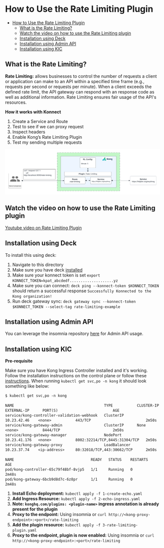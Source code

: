 # How to Use the Rate Limiting Plugin

- [How to Use the Rate Limiting Plugin](#how-to-use-the-rate-limiting-plugin)
  - [What is the Rate Limiting?](#what-is-the-rate-limiting)
  - [Watch the video on how to use the Rate Limiting plugin](#watch-the-video-on-how-to-use-the-rate-limiting-plugin)
  - [Installation using Deck](#installation-using-deck)
  - [Installation using Admin API](#installation-using-admin-api)
  - [Installation using KIC](#installation-using-kic)

## What is the Rate Limiting?

**Rate Limiting:** allows businesses to control the number of requests a client or application can make to an API within a specified time frame (e.g., requests per second or requests per minute). When a client exceeds the defined rate limit, the API gateway can respond with an response code as well as additional information. Rate Limiting ensures fair usage of the API's resources.

**How it works with Konnect**

1. Create a Service and Route
2. Test to see if we can proxy request
3. Inspect headers
4. Enable Kong’s Rate Limiting Plugin
5. Test my sending multiple requests

![Rate Limiting](../../images/Rate-Limiting.png)

## Watch the video on how to use the Rate Limiting plugin

[Youtube video on Rate Limiting Plugin](https://youtu.be/G71HWhewo6E?si=yAwjuvPtd9aByu00)

## Installation using Deck

To install this using deck:

1. Navigate to this directory
2. Make sure you have deck [installed](https://docs.konghq.com/deck/latest/installation/)
3. Make sure your konnect token is set `export KONNECT_TOKEN=kpat_abcdedf....................yz`
4. Make sure you can connect: `deck ping --konnect-token $KONNECT_TOKEN` should return a successful response `Successfully Konnected to the Kong organization!`
5. Run deck gateway sync: `deck gateway sync --konnect-token $KONNECT_TOKEN --select-tag rate-limiting-example`

## Installation using Admin API

You can leverage the insomnia repository [here](https://github.com/irishtek-solutions/kong-konnect-inso) for Admin API usage.

## Installation using KIC

**Pre-requisite**

Make sure you have Kong Ingress Controller installed and it's working. Follow the installation instructions on the control plane or follow these [instructions](../../install/kic-install/). When running  `kubectl get svc,po -n kong` it should look something like below:

```
$ kubectl get svc,po -n kong

NAME                                         TYPE           CLUSTER-IP     EXTERNAL-IP      PORT(S)                         AGE
service/kong-controller-validation-webhook   ClusterIP      10.23.42.46    <none>           443/TCP                         2m50s
service/kong-gateway-admin                   ClusterIP      None           <none>           8444/TCP                        2m50s
service/kong-gateway-manager                 NodePort       10.23.41.176   <none>           8002:32214/TCP,8445:31304/TCP   2m50s
service/kong-gateway-proxy                   LoadBalancer   10.23.37.74    <ip-address>     80:32018/TCP,443:30662/TCP      2m50s

NAME                                   READY   STATUS    RESTARTS   AGE
pod/kong-controller-65c79f48bf-8vjp5   1/1     Running   0          2m48s
pod/kong-gateway-6bcb9d8d7c-6z8pr      1/1     Running   0          2m48s
```

1. **Install Echo deployment:** `kubectl apply -f 1-create-echo.yaml`
2. **Add Ingress Resource:** `kubectl apply -f 2-echo-ingress.yaml` 
3. **Note: `konghq.com/plugins: <plugin-name>` ingress annotation is already present for the plugin**
4. **Proxy to the endpoint:** Using insomnia or `curl http://<kong-proxy-endpoint>:<port>/rate-limiting`
5. **Add the plugin resource:** `kubectl apply -f 3-rate-limiting-plugin.yaml`
6. **Proxy to the endpoint, plugin is now enabled:** Using insomnia or `curl http://<kong-proxy-endpoint>:<port>/rate-limiting`